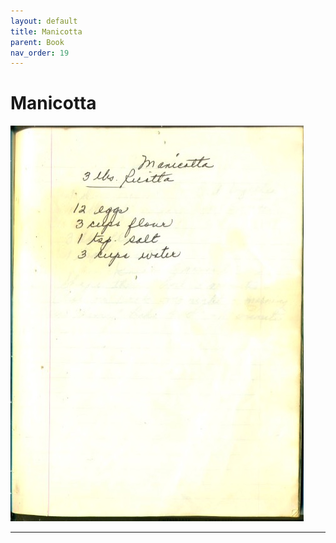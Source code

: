 ```yaml
---
layout: default
title: Manicotta
parent: Book
nav_order: 19
---
```


# Manicotta
![Manicotta](/recipe-images/pages/page-19.jpg)

---
